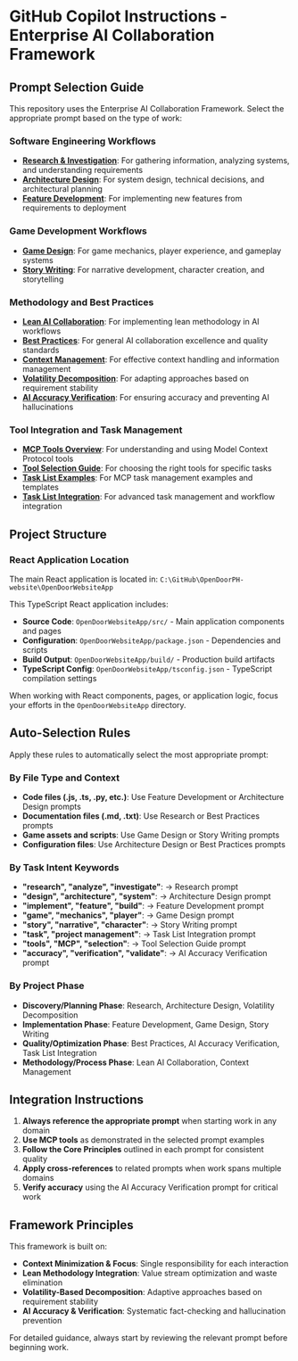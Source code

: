 # GitHub Copilot Instructions - Enterprise AI Collaboration Framework

## Prompt Selection Guide

This repository uses the Enterprise AI Collaboration Framework. Select the appropriate prompt based on the type of work:

### Software Engineering Workflows
- **[Research & Investigation](.github/prompts/research.prompts.md)**: For gathering information, analyzing systems, and understanding requirements
- **[Architecture Design](.github/prompts/architecture-design.prompts.md)**: For system design, technical decisions, and architectural planning
- **[Feature Development](.github/prompts/feature-development.prompts.md)**: For implementing new features from requirements to deployment

### Game Development Workflows  
- **[Game Design](.github/prompts/game-design.prompts.md)**: For game mechanics, player experience, and gameplay systems
- **[Story Writing](.github/prompts/story-writing.prompts.md)**: For narrative development, character creation, and storytelling

### Methodology and Best Practices
- **[Lean AI Collaboration](.github/prompts/lean-ai-collaboration.prompts.md)**: For implementing lean methodology in AI workflows
- **[Best Practices](.github/prompts/best-practices.prompts.md)**: For general AI collaboration excellence and quality standards
- **[Context Management](.github/prompts/context-management.prompts.md)**: For effective context handling and information management
- **[Volatility Decomposition](.github/prompts/volatility-decomposition.prompts.md)**: For adapting approaches based on requirement stability
- **[AI Accuracy Verification](.github/prompts/ai-accuracy-verification.prompts.md)**: For ensuring accuracy and preventing AI hallucinations

### Tool Integration and Task Management
- **[MCP Tools Overview](.github/prompts/mcp-tools-overview.prompts.md)**: For understanding and using Model Context Protocol tools
- **[Tool Selection Guide](.github/prompts/tool-selection-guide.prompts.md)**: For choosing the right tools for specific tasks
- **[Task List Examples](.github/prompts/task-list-examples.prompts.md)**: For MCP task management examples and templates
- **[Task List Integration](.github/prompts/task-list-integration.prompts.md)**: For advanced task management and workflow integration

## Project Structure

### React Application Location
The main React application is located in: `C:\GitHub\OpenDoorPH-website\OpenDoorWebsiteApp`

This TypeScript React application includes:
- **Source Code**: `OpenDoorWebsiteApp/src/` - Main application components and pages
- **Configuration**: `OpenDoorWebsiteApp/package.json` - Dependencies and scripts
- **Build Output**: `OpenDoorWebsiteApp/build/` - Production build artifacts
- **TypeScript Config**: `OpenDoorWebsiteApp/tsconfig.json` - TypeScript compilation settings

When working with React components, pages, or application logic, focus your efforts in the `OpenDoorWebsiteApp` directory.

## Auto-Selection Rules

Apply these rules to automatically select the most appropriate prompt:

### By File Type and Context
- **Code files (.js, .ts, .py, etc.)**: Use Feature Development or Architecture Design prompts
- **Documentation files (.md, .txt)**: Use Research or Best Practices prompts  
- **Game assets and scripts**: Use Game Design or Story Writing prompts
- **Configuration files**: Use Architecture Design or Best Practices prompts

### By Task Intent Keywords
- **"research", "analyze", "investigate"**: → Research prompt
- **"design", "architecture", "system"**: → Architecture Design prompt
- **"implement", "feature", "build"**: → Feature Development prompt
- **"game", "mechanics", "player"**: → Game Design prompt
- **"story", "narrative", "character"**: → Story Writing prompt
- **"task", "project management"**: → Task List Integration prompt
- **"tools", "MCP", "selection"**: → Tool Selection Guide prompt
- **"accuracy", "verification", "validate"**: → AI Accuracy Verification prompt

### By Project Phase
- **Discovery/Planning Phase**: Research, Architecture Design, Volatility Decomposition
- **Implementation Phase**: Feature Development, Game Design, Story Writing
- **Quality/Optimization Phase**: Best Practices, AI Accuracy Verification, Task List Integration
- **Methodology/Process Phase**: Lean AI Collaboration, Context Management

## Integration Instructions

1. **Always reference the appropriate prompt** when starting work in any domain
2. **Use MCP tools** as demonstrated in the selected prompt examples
3. **Follow the Core Principles** outlined in each prompt for consistent quality
4. **Apply cross-references** to related prompts when work spans multiple domains
5. **Verify accuracy** using the AI Accuracy Verification prompt for critical work

## Framework Principles

This framework is built on:
- **Context Minimization & Focus**: Single responsibility for each interaction
- **Lean Methodology Integration**: Value stream optimization and waste elimination  
- **Volatility-Based Decomposition**: Adaptive approaches based on requirement stability
- **AI Accuracy & Verification**: Systematic fact-checking and hallucination prevention

For detailed guidance, always start by reviewing the relevant prompt before beginning work.
